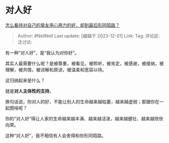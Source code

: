 # 对人好

[怎么看待对自己的挚友用心用力的好，却到最后形同陌路？](https://www.zhihu.com/question/462314219/answer/3308931326)

> Author: #NellNell
> Last update: [编辑于 2023-12-01]
> Link:
> Tag:
> 评论区:
> 泛讨论:

有一种“对人好”，是“我认为对你好”。

其实人最需要什么呢？是被尊重，被看见，被聆听，被肯定，被感谢，被接纳，被理解，被共情，被谅解和原谅，被温柔和宽容以待。

这归纳起来是什么？

就是**对人主体性的支持**。

换句话说，你对人的好，不能让别人的生命越来越枯萎，越来越虚弱；那跟你在一起图啥呢？

你的“对人好”得让人家的生命越来越丰满、越来越活泼，越来越健壮、越来越欣欣向荣。

这种“对人好”，我不相信有人会舍得和你形同陌路。
